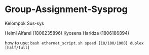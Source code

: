 # Group-Assignment-Sysprog
Kelompok Sus-sys

Helmi Alfarel       (1806235896)
Kyosena Haridza (1806186894)


how to use:
```bash ethernet_script.sh speed [10/100/1000] duplex [half/full]```
